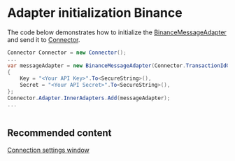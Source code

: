# Adapter initialization Binance

The code below demonstrates how to initialize the [BinanceMessageAdapter](xref:StockSharp.Binance.BinanceMessageAdapter) and send it to [Connector](xref:StockSharp.Algo.Connector).

```cs
Connector Connector = new Connector();				
...				
var messageAdapter = new BinanceMessageAdapter(Connector.TransactionIdGenerator)
{
	Key = "<Your API Key>".To<SecureString>(),
	Secret = "<Your API Secret>".To<SecureString>(),
};
Connector.Adapter.InnerAdapters.Add(messageAdapter);
...	
							
```

## Recommended content

[Connection settings window](API_UI_ConnectorWindow.md)
